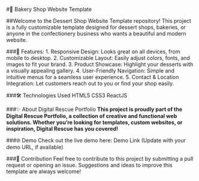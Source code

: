 #🍰 Bakery Shop Website Template

##Welcome to the Dessert Shop Website Template repository! This project is a fully customizable template designed for dessert shops, bakeries, or anyone in the confectionery business who wants a beautiful and modern website.

###🌟 Features:
    1. Responsive Design: Looks great on all devices, from mobile to desktop.
    2. Customizable Layout: Easily adjust colors, fonts, and images to fit your brand.
    3. Product Showcase: Highlight your desserts with a visually appealing gallery.
    4. User-Friendly Navigation: Simple and intuitive menus for a seamless user experience.
    5. Contact & Location Integration: Let customers reach out to you or find your shop easily.

###🛠️ Technologies Used
    HTML5
    CSS3
    ReactJS
    
###✨ About Digital Rescue Portfolio
**This project is proudly part of the Digital Rescue Portfolio, a collection of creative and functional web solutions. Whether you’re looking for templates, custom websites, or inspiration, Digital Rescue has you covered!**

###🌐 Demo
Check out the live demo here: Demo Link (Update with your demo URL, if available)

###🧁 Contribution
Feel free to contribute to this project by submitting a pull request or opening an issue. Suggestions and ideas to improve this template are always welcome!
